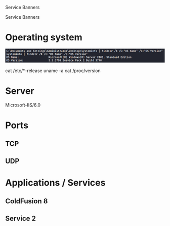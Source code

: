 Service Banners

Service Banners

# Operating system
![a99448ed09c9f341452652137a8c47c8.png](../../_resources/c56524e5bc1f4f0ba9bf871e3578cb64.png)

cat /etc/*-release
uname -a
cat /proc/version

# Server
Microsoft-IIS/6.0

# Ports
## TCP
## UDP

# Applications / Services
## ColdFusion 8
## Service 2